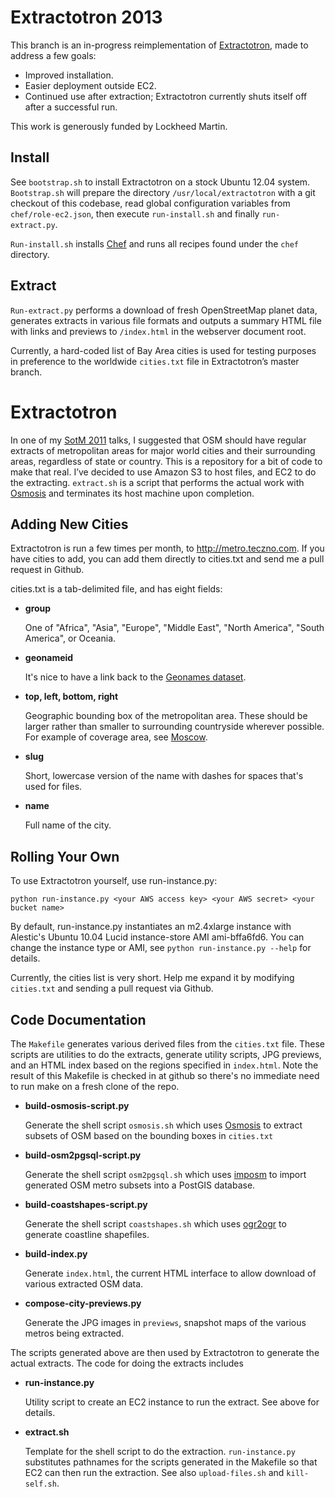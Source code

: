 Extractotron 2013
=================

This branch is an in-progress reimplementation of
[Extractotron](https://github.com/migurski/Extractotron),
made to address a few goals:

- Improved installation.
- Easier deployment outside EC2.
- Continued use after extraction; Extractotron currently shuts itself off after a successful run.

This work is generously funded by Lockheed Martin.

Install
-------

See `bootstrap.sh` to install Extractotron on a stock Ubuntu 12.04 system.
`Bootstrap.sh` will prepare the directory `/usr/local/extractotron` with a
git checkout of this codebase, read global configuration variables from
`chef/role-ec2.json`, then execute `run-install.sh` and finally `run-extract.py`.

`Run-install.sh` installs [Chef](http://www.opscode.com/chef/) and runs all
recipes found under the `chef` directory.

Extract
-------

`Run-extract.py` performs a download of fresh OpenStreetMap planet data,
generates extracts in various file formats and outputs a summary HTML file
with links and previews to `/index.html` in the webserver document root.

Currently, a hard-coded list of Bay Area cities is used for testing purposes
in preference to the worldwide `cities.txt` file in Extractotron’s master branch.

Extractotron
============

In one of my [SotM 2011](http://stateofthemap.org) talks, I suggested that OSM
should have regular extracts of metropolitan areas for major world cities and
their surrounding areas, regardless of state or country. This is a repository
for a bit of code to make that real. I’ve decided to use Amazon S3 to host files,
and EC2 to do the extracting. ```extract.sh``` is a script that performs the
actual work with [Osmosis](http://wiki.openstreetmap.org/wiki/Osmosis) and
terminates its host machine upon completion.

Adding New Cities
-----------------

Extractotron is run a few times per month, to http://metro.teczno.com. If you have
cities to add, you can add them directly to cities.txt and send me a pull request
in Github.

cities.txt is a tab-delimited file, and has eight fields:

-   **group**

    One of "Africa", "Asia", "Europe", "Middle East", "North America", "South America", or Oceania.

-   **geonameid**

    It's nice to have a link back to the [Geonames dataset](http://geonames.org).

-   **top, left, bottom, right**

    Geographic bounding box of the metropolitan area. These should be larger rather
    than smaller to surrounding countryside wherever possible. For example of coverage
    area, see [Moscow](http://metro.teczno.com/previews/moscow.jpg).

-   **slug**

    Short, lowercase version of the name with dashes for spaces that's used for files.

-   **name**

    Full name of the city.

Rolling Your Own
----------------

To use Extractotron yourself, use run-instance.py:

    python run-instance.py <your AWS access key> <your AWS secret> <your bucket name>

By default, run-instance.py instantiates an m2.4xlarge instance with Alestic's
Ubuntu 10.04 Lucid instance-store AMI ami-bffa6fd6. You can change the instance
type or AMI, see ```python run-instance.py --help``` for details.

Currently, the cities list is very short. Help me expand it by modifying
```cities.txt``` and sending a pull request via Github.

Code Documentation
------------------

The ``Makefile`` generates various derived files from the ```cities.txt``` file.
These scripts are utilities to do the extracts, generate utility scripts, JPG previews,
and an HTML index based on the regions specified in ```index.html```. Note the
result of this Makefile is checked in at github so there's no immediate need to run
make on a fresh clone of the repo.

-   **build-osmosis-script.py**

    Generate the shell script ```osmosis.sh``` which uses
    [Osmosis](http://wiki.openstreetmap.org/wiki/Osmosis) to extract subsets
    of OSM based on the bounding boxes in ```cities.txt```

-   **build-osm2pgsql-script.py**

    Generate the shell script ```osm2pgsql.sh``` which uses
    [imposm](http://imposm.org/) to import generated OSM metro subsets into
    a PostGIS database.

-   **build-coastshapes-script.py**

    Generate the shell script ```coastshapes.sh``` which uses
    [ogr2ogr](http://www.gdal.org/ogr2ogr.html) to generate coastline
    shapefiles.

-   **build-index.py**

    Generate ```index.html```, the current HTML interface to allow download
    of various extracted OSM data.

-   **compose-city-previews.py**

    Generate the JPG images in ```previews```, snapshot maps of the various
    metros being extracted.

The scripts generated above are then used by Extractotron to generate the actual
extracts. The code for doing the extracts includes

-   **run-instance.py**

    Utility script to create an EC2 instance to run the extract. See above for details.

-   **extract.sh**

    Template for the shell script to do the extraction. ```run-instance.py```
    substitutes pathnames for the scripts generated in the Makefile so that EC2 can
    then run the extraction. See also ```upload-files.sh``` and ```kill-self.sh```.
